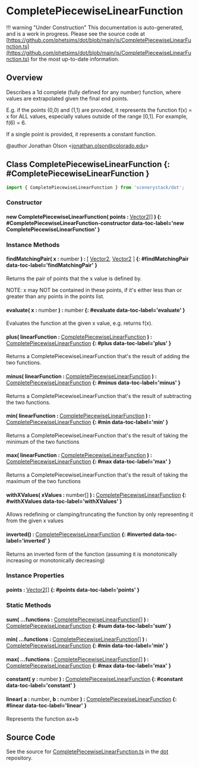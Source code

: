 # CompletePiecewiseLinearFunction

!!! warning "Under Construction"
    This documentation is auto-generated, and is a work in progress. Please see the source code at
    [https://github.com/phetsims/dot/blob/main/js/CompletePiecewiseLinearFunction.ts](https://github.com/phetsims/dot/blob/main/js/CompletePiecewiseLinearFunction.ts) for the most up-to-date information.

## Overview

Describes a 1d complete (fully defined for any number) function, where values are extrapolated given the final end
points.

E.g. if the points (0,0) and (1,1) are provided, it represents the function f(x) = x for ALL values, especially
values outside of the range [0,1]. For example, f(6) = 6.

If a single point is provided, it represents a constant function.


@author Jonathan Olson &lt;jonathan.olson@colorado.edu&gt;

## Class CompletePiecewiseLinearFunction {: #CompletePiecewiseLinearFunction }


```js
import { CompletePiecewiseLinearFunction } from 'scenerystack/dot';
```
### Constructor

#### new CompletePiecewiseLinearFunction( points : <span style="font-weight: 400;">[Vector2](../dot/Vector2.md)[]</span> ) {: #CompletePiecewiseLinearFunction-constructor data-toc-label='new CompletePiecewiseLinearFunction' }

### Instance Methods

#### findMatchingPair( x : <span style="font-weight: 400;"><span style="color: hsla(calc(var(--md-hue) + 180deg),80%,40%,1);">number</span></span> ) : <span style="font-weight: 400;">[ [Vector2](../dot/Vector2.md), [Vector2](../dot/Vector2.md) ]</span> {: #findMatchingPair data-toc-label='findMatchingPair' }

Returns the pair of points that the x value is defined by.

NOTE: x may NOT be contained in these points, if it's either less than or greater than any points in the points
list.

#### evaluate( x : <span style="font-weight: 400;"><span style="color: hsla(calc(var(--md-hue) + 180deg),80%,40%,1);">number</span></span> ) : <span style="font-weight: 400;"><span style="color: hsla(calc(var(--md-hue) + 180deg),80%,40%,1);">number</span></span> {: #evaluate data-toc-label='evaluate' }

Evaluates the function at the given x value, e.g. returns f(x).

#### plus( linearFunction : <span style="font-weight: 400;">[CompletePiecewiseLinearFunction](../dot/CompletePiecewiseLinearFunction.md)</span> ) : <span style="font-weight: 400;">[CompletePiecewiseLinearFunction](../dot/CompletePiecewiseLinearFunction.md)</span> {: #plus data-toc-label='plus' }

Returns a CompletePiecewiseLinearFunction that's the result of adding the two functions.

#### minus( linearFunction : <span style="font-weight: 400;">[CompletePiecewiseLinearFunction](../dot/CompletePiecewiseLinearFunction.md)</span> ) : <span style="font-weight: 400;">[CompletePiecewiseLinearFunction](../dot/CompletePiecewiseLinearFunction.md)</span> {: #minus data-toc-label='minus' }

Returns a CompletePiecewiseLinearFunction that's the result of subtracting the two functions.

#### min( linearFunction : <span style="font-weight: 400;">[CompletePiecewiseLinearFunction](../dot/CompletePiecewiseLinearFunction.md)</span> ) : <span style="font-weight: 400;">[CompletePiecewiseLinearFunction](../dot/CompletePiecewiseLinearFunction.md)</span> {: #min data-toc-label='min' }

Returns a CompletePiecewiseLinearFunction that's the result of taking the minimum of the two functions

#### max( linearFunction : <span style="font-weight: 400;">[CompletePiecewiseLinearFunction](../dot/CompletePiecewiseLinearFunction.md)</span> ) : <span style="font-weight: 400;">[CompletePiecewiseLinearFunction](../dot/CompletePiecewiseLinearFunction.md)</span> {: #max data-toc-label='max' }

Returns a CompletePiecewiseLinearFunction that's the result of taking the maximum of the two functions

#### withXValues( xValues : <span style="font-weight: 400;"><span style="color: hsla(calc(var(--md-hue) + 180deg),80%,40%,1);">number</span>[]</span> ) : <span style="font-weight: 400;">[CompletePiecewiseLinearFunction](../dot/CompletePiecewiseLinearFunction.md)</span> {: #withXValues data-toc-label='withXValues' }

Allows redefining or clamping/truncating the function by only representing it from the given x values

#### inverted() : <span style="font-weight: 400;">[CompletePiecewiseLinearFunction](../dot/CompletePiecewiseLinearFunction.md)</span> {: #inverted data-toc-label='inverted' }

Returns an inverted form of the function (assuming it is monotonically increasing or monotonically decreasing)

### Instance Properties

#### points : <span style="font-weight: 400;">[Vector2](../dot/Vector2.md)[]</span> {: #points data-toc-label='points' }

### Static Methods

#### sum( ...functions : <span style="font-weight: 400;">[CompletePiecewiseLinearFunction](../dot/CompletePiecewiseLinearFunction.md)[]</span> ) : <span style="font-weight: 400;">[CompletePiecewiseLinearFunction](../dot/CompletePiecewiseLinearFunction.md)</span> {: #sum data-toc-label='sum' }

#### min( ...functions : <span style="font-weight: 400;">[CompletePiecewiseLinearFunction](../dot/CompletePiecewiseLinearFunction.md)[]</span> ) : <span style="font-weight: 400;">[CompletePiecewiseLinearFunction](../dot/CompletePiecewiseLinearFunction.md)</span> {: #min data-toc-label='min' }

#### max( ...functions : <span style="font-weight: 400;">[CompletePiecewiseLinearFunction](../dot/CompletePiecewiseLinearFunction.md)[]</span> ) : <span style="font-weight: 400;">[CompletePiecewiseLinearFunction](../dot/CompletePiecewiseLinearFunction.md)</span> {: #max data-toc-label='max' }

#### constant( y : <span style="font-weight: 400;"><span style="color: hsla(calc(var(--md-hue) + 180deg),80%,40%,1);">number</span></span> ) : <span style="font-weight: 400;">[CompletePiecewiseLinearFunction](../dot/CompletePiecewiseLinearFunction.md)</span> {: #constant data-toc-label='constant' }

#### linear( a : <span style="font-weight: 400;"><span style="color: hsla(calc(var(--md-hue) + 180deg),80%,40%,1);">number</span></span>, b : <span style="font-weight: 400;"><span style="color: hsla(calc(var(--md-hue) + 180deg),80%,40%,1);">number</span></span> ) : <span style="font-weight: 400;">[CompletePiecewiseLinearFunction](../dot/CompletePiecewiseLinearFunction.md)</span> {: #linear data-toc-label='linear' }

Represents the function ax+b



## Source Code

See the source for [CompletePiecewiseLinearFunction.ts](https://github.com/phetsims/dot/blob/main/js/CompletePiecewiseLinearFunction.ts) in the [dot](https://github.com/phetsims/dot) repository.
